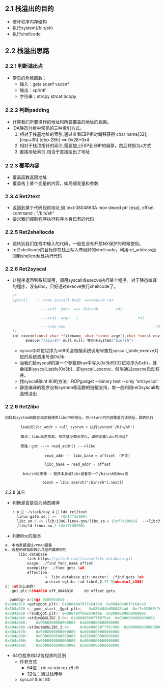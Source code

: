 ## 2.1 栈溢出的目的
- 破坏程序内存结构
- 执行system(/bin/sh)
- 执行shellcode

## 2.2 栈溢出思路
### 2.2.1 判断溢出点
- 常见的危险函数：
  - 输入：gets scanf vscanf
  - 输出：sprintf
  - 字符串：strcpy strcat bcopy
### 2.2.2 判断padding
- 计算我们所要操作的地址和所要覆盖的地址的距离。
- IDA静态分析中常见的三种索引方式。
  1. 相对于栈基地址的索引,通过查看EBP相对偏移获得 char name[32]; [esp+0h] [ebp-28h]  ==> 0x28+0x4
  2. 相对于栈顶指针的索引,需要加上ESP到EBP的偏移，然后转换为a方式
  3. 直接地址索引,相当于直接给出了地址
### 2.2.3 覆写内容
- 覆盖函数返回地址
- 覆盖栈上某个变量的内容，如局部变量和参数

### 2.3.4 Ret2text
- 返回到某个代码段的地址,如.text:0804863A    mov    dword ptr [esp], offset command ; "/bin/sh"
- 要求我们控制程序执行程序本身已有的代码

### 2.2.5 Ret2shellocde
- 跳转到我们在栈中输入的代码，一般在没有开启NX保护的时候使用。
- ret2shellcode的目标即在栈上写入布局好的shellcode，利用ret_address返回到shellcode处执行代码

### 2.2.6 Ret2syscal
- 让程序返回到系统调用，调用syscall或execve执行某个程序，对于静态编译的程序，没有libc，只好通过execve执行shellcode了。
  ```c
  /*
  syscall    --->rax syscall 0x3b  ==>execve rax

  ​             --->rdi  path  ==> /bin/sh        rdi

  ​             --->rsi  argv   /                           rsi

  ​             --->rdx env                                         rdx
  */
  int execve(const char *filename, char *const argv[],char *const envp[]);
        execve("/bin/sh",null.null) 等同于system("bin/sh")
  ```
  - syscall(32位程序为int80)会根据系统调用号查找syscall_table,execve对应的系统调用号是0x3b
  - 当我们给syscall的第一个参数即rax中写入0x3b时(32位程序为0xb)，就会找到syscall_table[0x3b]，即syscall_execve，然后通过execve启动程序。
  - 找syscall和int 80的方法：ROPgadget --binary test --only 'int/syscall'
  - 静态编译的程序没有system等函数的链接支持，故一般利用ret2syscall构造栈溢出

### 2.2.6 Ret2libc
```
如找到system函数在动态链接库libc中的地址，将return的内容覆盖为该地址，跳转执行

​       leak出libc_addr + call system + 执行system('/bin/sh')

​       难点：libc动态加载，每次基址都会变化，如何泄露libc的地址?

​       思路：got ---> read_addr() --->libc

​                  read_addr -  libc_base = offsset （不变）

​                  libc_base = read_addr - offset

​        bin/sh的来源 : 程序本身或libc或者写一个/bin/sh到bss段

​                 binsh = libc.search("/bin/sh").next()
```
2.2.8 其它
- 判断是否是否为动态编译
  ```c
  ⚡ ⚙  ~/stack/day_4  ldd ret2text 
    linux-gate.so.1 =>  (0xf7f36000)
    libc.so.6 => /lib/i386-linux-gnu/libc.so.6 (0xf7d60000)  -->libc的版本，也可以vmmap查看
    /lib/ld-linux.so.2 (0xf7f38000)
  ```
- 判断libc的版本
```c
a. 本地直接通过vmmap查看
b. 远程的根据函数后几位的偏移得到
      libc-database
          link:https://github.com/lieanu/libc-database.git
          usage: ./find func_name offset
          exemplify: ./find gets 5a0
          effection: 
                  ➜  libc-database git:(master) ./find gets 5a0
                  archive-eglibc (id libc6_2.17-93ubuntu4_i386)
c: 5a0怎么来的?
  .got.plt:0804A010 off_804A010     dd offset gets 

  pwndbg> x/20gz 0x0804a010
0x804a010 <gets@got.plt>: 0x08048476f7e643e0  0x08048496f7e64ca0
0x804a020 <__gmon_start__@got.plt>:   0x080484b6080484a6  0xf7e65360f7e1d540
0x804a030 <rand@got.plt>: 0x080484f6080484e6  0x0000000000000000
0x804a040 <stdin@@GLIBC_2.0>: 0x00000000f7fb75a0  0x0000000000000000
0x804a050:    0x0000000000000000  0x0000000000000000
0x804a060 <stdout@@GLIBC_2.0>:    0x00000000f7fb7d60  0x0000000000000000
0x804a070:    0x0000000000000000  0x0000000000000000
0x804a080:    0x0000000000000000  0x0000000000000000
0x804a090:    0x0000000000000000  0x0000000000000000
0x804a0a0:    0x0000000000000000  0x0000000000000000
```
- 64位程序和32位程序的区别
  - 传参方式
    - 64位：rdi rsi rdx rcx r8 r9 
    - 32位：通过栈传参
  - syscall & int 80